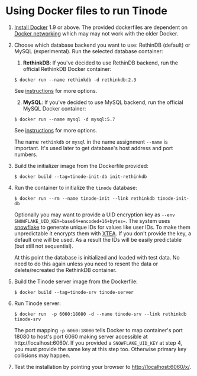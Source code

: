 # Using Docker files to run Tinode

1. [Install Docker](https://docs.docker.com/install/) 1.9 or above. The provided dockerfiles are dependent on [Docker networking](https://docs.docker.com/network/) which may may not work with the older Docker. 

2. Choose which database backend you want to use: RethinDB (default) or MySQL (experimental). Run the selected database container:

	1. **RethinkDB**: If you've decided to use RethinDB backend, run the official RethinkDB Docker container:
	```
	$ docker run --name rethinkdb -d rethinkdb:2.3
	```
	See [instructions](https://hub.docker.com/_/rethinkdb/) for more options.
	
	2. **MySQL**: If you've decided to use MySQL backend, run the official MySQL Docker container:
	```
	$ docker run --name mysql -d mysql:5.7
	```
	See [instructions](https://hub.docker.com/_/mysql/) for more options.
	
	The name `rethinkdb` or `mysql` in the name assignment `--name` is important. It's used later to get database's host address and port numbers.


3. Build the initializer image from the Dockerfile provided:
	```
	$ docker build --tag=tinode-init-db init-rethinkdb
	```

4. Run the container to initialize the `tinode` database:
	```
	$ docker run --rm --name tinode-init --link rethinkdb tinode-init-db
	```
	Optionally you may want to provide a UID encryption key as `--env SNOWFLAKE_UID_KEY=base64+encoded+16+bytes=`. The system uses [snowflake](https://github.com/tinode/snowflake) to generate unique IDs for values like user IDs. To make them unpredictable it encrypts them with [XTEA](https://en.wikipedia.org/wiki/XTEA). If you don't provide the key, a default one will be used. As a result the IDs will be easily predictable (but still not sequential).

	At this point the database is initialized and loaded with test data. No need to do this again unless you need to resent the data or delete/recreated the RethinkDB container.

5. Build the Tinode server image from the Dockerfile:
	```
	$ docker build --tag=tinode-srv tinode-server
	```

6. Run Tinode server:
	```
	$ docker run  -p 6060:18080 -d --name tinode-srv --link rethinkdb tinode-srv
	```
	The port mapping `-p 6060:18080` tells Docker to map container's port 18080 to host's port 6060 making server accessible at http://localhost:6060/. If you provided a `SNOWFLAKE_UID_KEY` at step 4, you must provide the same key at this step too. Otherwise primary key collisions may happen.

7. Test the installation by pointing your browser to [http://localhost:6060/x/](http://localhost:6060/x/).

